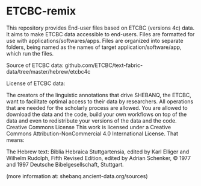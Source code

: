# ETCBC-remix
This repository provides End-user files based on ETCBC (versions 4c) data.
It aims to make ETCBC data accessible to end-users.
Files are formatted for use with applications/softwares/apps.
Files are organized into separate folders, being named as the names of target application/software/app, which run the files.

Source of ETCBC data: github.com/ETCBC/text-fabric-data/tree/master/hebrew/etcbc4c

License of ETCBC data:

The creators of the linguistic annotations that drive SHEBANQ, the ETCBC, want to facilitate optimal access to their data by researchers. All operations that are needed for the scholarly process are allowed. You are allowed to download the data and the code, build your own workflows on top of the data and even to redistribute your versions of the data and the code.
Creative Commons License
This work is licensed under a Creative Commons Attribution-NonCommercial 4.0 International License. That means:

The Hebrew text: Biblia Hebraica Stuttgartensia, edited by Karl Elliger and Wilhelm Rudolph, Fifth Revised Edition, edited by Adrian Schenker, © 1977 and 1997 Deutsche Bibelgesellschaft, Stuttgart.

(more information at: shebanq.ancient-data.org/sources)
